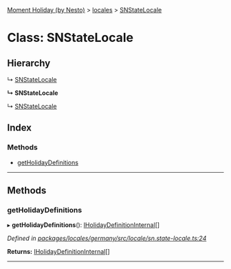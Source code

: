 [Moment Holiday (by Nesto)](../README.md) > [locales](../modules/locales.md) > [SNStateLocale](../classes/locales.snstatelocale.md)

# Class: SNStateLocale

## Hierarchy

↳  [SNStateLocale](locales.snstatelocale.md)

**↳ SNStateLocale**

↳  [SNStateLocale](locales.snstatelocale.md)

## Index

### Methods

* [getHolidayDefinitions](locales.snstatelocale.md#getholidaydefinitions)

---

## Methods

<a id="getholidaydefinitions"></a>

###  getHolidayDefinitions

▸ **getHolidayDefinitions**(): [IHolidayDefinitionInternal](../interfaces/_node_modules__nesto_software_moment_holiday_core_src_holiday_definition_interface_.iholidaydefinitioninternal.md)[]

*Defined in [packages/locales/germany/src/locale/sn.state-locale.ts:24](https://github.com/nesto-software/moment-holiday/blob/72ce1a6/packages/locales/germany/src/locale/sn.state-locale.ts#L24)*

**Returns:** [IHolidayDefinitionInternal](../interfaces/_node_modules__nesto_software_moment_holiday_core_src_holiday_definition_interface_.iholidaydefinitioninternal.md)[]

___

